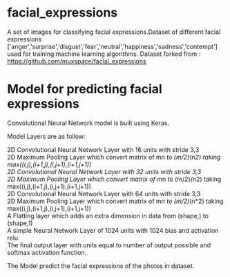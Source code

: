 # facial_expressions
A set of images for classifying facial expressions.Dataset of different facial expressions ['anger','surprise','disgust','fear','neutral','happiness','sadness','contempt'] used for training machine learning algorithms.
Dataset forked from : https://github.com/muxspace/facial_expressions

# Model for predicting facial expressions
Convolutional Neural Network model is built using Keras.

Model Layers are as follow:

2D Convolutional Neural Network Layer with 16 units with stride 3,3                                                                                                                
2D Maximum Pooling Layer which convert matrix of m*n to (m/2)*(n*2) taking max((i,j),(i+1,j),(i,j+1),(i+1,j+1))                                                                     
2D Convolutional Neural Network Layer with 32 units with stride 3,3                                                                                                                 
2D Maximum Pooling Layer which convert matrix of m*n to (m/2)*(n*2) taking max((i,j),(i+1,j),(i,j+1),(i+1,j+1))                                                                     
2D Convolutional Neural Network Layer with 64 units with stride 3,3                                                                                                                 
2D Maximum Pooling Layer which convert matrix of m*n to (m/2)*(n*2) taking max((i,j),(i+1,j),(i,j+1),(i+1,j+1))                                                                     
A Flatting layer which adds an extra dimension in data from (shape,) to (shape,1)                                                                                                   
A simple Neural Network Layer of 1024 units with 1024 bias and activation relu                                                                                                     
The final output layer with units equal to number of output possible and softmax activation function.                                                                                

The Model predict the facial expressions of the photos in dataset.
